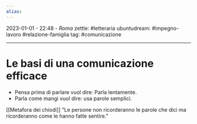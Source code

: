 ```yaml
---
alias: 
---
```

2023-01-01 - 22:48 - *Roma*
zettle: #letteraria
ubuntudream: #impegno-lavoro #relazione-famiglia
tag: #comunicazione 

---
# Le basi di una comunicazione efficace

-   Pensa prima di parlare vuol dire: Parla lentamente.
-   Parla come mangi vuol dire: usa parole semplici.

[[Metafora dei chiodi]]
"Le persone non ricorderanno le parole che dici ma ricorderanno come le hanno fatte sentire."
